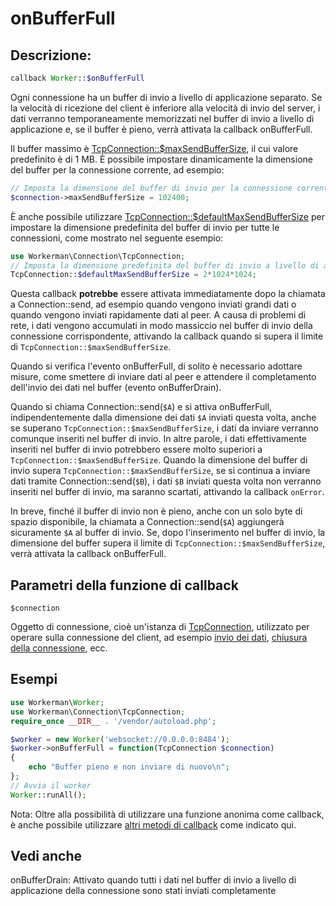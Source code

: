 # onBufferFull
## Descrizione:
```php
callback Worker::$onBufferFull
```

Ogni connessione ha un buffer di invio a livello di applicazione separato. Se la velocità di ricezione del client è inferiore alla velocità di invio del server, i dati verranno temporaneamente memorizzati nel buffer di invio a livello di applicazione e, se il buffer è pieno, verrà attivata la callback onBufferFull.

Il buffer massimo è [TcpConnection::$maxSendBufferSize](../tcp-connection/max-send-buffer-size.md), il cui valore predefinito è di 1 MB. È possibile impostare dinamicamente la dimensione del buffer per la connessione corrente, ad esempio:
```php
// Imposta la dimensione del buffer di invio per la connessione corrente, in byte
$connection->maxSendBufferSize = 102400;
```
È anche possibile utilizzare [TcpConnection::$defaultMaxSendBufferSize](../tcp-connection/default-max-send-buffer-size.md) per impostare la dimensione predefinita del buffer di invio per tutte le connessioni, come mostrato nel seguente esempio:
```php
use Workerman\Connection\TcpConnection;
// Imposta la dimensione predefinita del buffer di invio a livello di applicazione per tutte le connessioni, in byte
TcpConnection::$defaultMaxSendBufferSize = 2*1024*1024;
```

Questa callback **potrebbe** essere attivata immediatamente dopo la chiamata a Connection::send, ad esempio quando vengono inviati grandi dati o quando vengono inviati rapidamente dati al peer. A causa di problemi di rete, i dati vengono accumulati in modo massiccio nel buffer di invio della connessione corrispondente, attivando la callback quando si supera il limite di ```TcpConnection::$maxSendBufferSize```.

Quando si verifica l'evento onBufferFull, di solito è necessario adottare misure, come smettere di inviare dati al peer e attendere il completamento dell'invio dei dati nel buffer (evento onBufferDrain).

Quando si chiama Connection::send(`$A`) e si attiva onBufferFull, indipendentemente dalla dimensione dei dati `$A` inviati questa volta, anche se superano ```TcpConnection::$maxSendBufferSize```, i dati da inviare verranno comunque inseriti nel buffer di invio. In altre parole, i dati effettivamente inseriti nel buffer di invio potrebbero essere molto superiori a ```TcpConnection::$maxSendBufferSize```. Quando la dimensione del buffer di invio supera ```TcpConnection::$maxSendBufferSize```, se si continua a inviare dati tramite Connection::send(`$B`), i dati `$B` inviati questa volta non verranno inseriti nel buffer di invio, ma saranno scartati, attivando la callback `onError`.

In breve, finché il buffer di invio non è pieno, anche con un solo byte di spazio disponibile, la chiamata a Connection::send(```$A```) aggiungerà sicuramente ```$A``` al buffer di invio. Se, dopo l'inserimento nel buffer di invio, la dimensione del buffer supera il limite di ```TcpConnection::$maxSendBufferSize```, verrà attivata la callback onBufferFull.

## Parametri della funzione di callback

 ``` $connection ```

Oggetto di connessione, cioè un'istanza di [TcpConnection](../tcp-connection.md), utilizzato per operare sulla connessione del client, ad esempio [invio dei dati](../tcp-connection/send.md), [chiusura della connessione](../tcp-connection/close.md), ecc.

## Esempi

```php
use Workerman\Worker;
use Workerman\Connection\TcpConnection;
require_once __DIR__ . '/vendor/autoload.php';

$worker = new Worker('websocket://0.0.0.0:8484');
$worker->onBufferFull = function(TcpConnection $connection)
{
    echo "Buffer pieno e non inviare di nuovo\n";
};
// Avvia il worker
Worker::runAll();
```

Nota: Oltre alla possibilità di utilizzare una funzione anonima come callback, è anche possibile utilizzare [altri metodi di callback](../faq/callback_methods.md) come indicato qui.

## Vedi anche
onBufferDrain: Attivato quando tutti i dati nel buffer di invio a livello di applicazione della connessione sono stati inviati completamente
